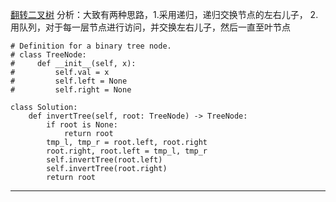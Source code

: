 [翻转二叉树](https://leetcode-cn.com/problems/invert-binary-tree/)
分析：大致有两种思路，1.采用递归，递归交换节点的左右儿子， 2.用队列，对于每一层节点进行访问，并交换左右儿子，然后一直至叶节点     
```python3
# Definition for a binary tree node.
# class TreeNode:
#     def __init__(self, x):
#         self.val = x
#         self.left = None
#         self.right = None

class Solution:
    def invertTree(self, root: TreeNode) -> TreeNode:
        if root is None:
            return root 
        tmp_l, tmp_r = root.left, root.right
        root.right, root.left = tmp_l, tmp_r
        self.invertTree(root.left)
        self.invertTree(root.right)
        return root
```

---     

